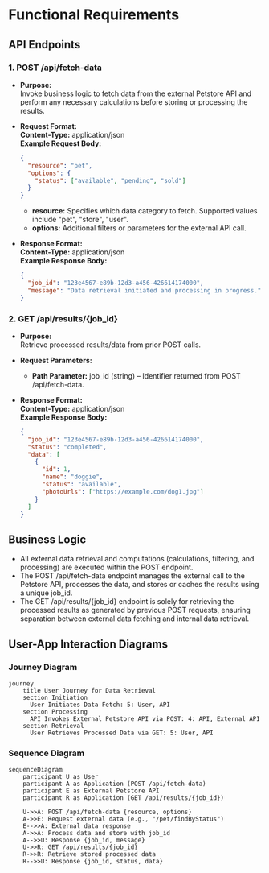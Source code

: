 # Functional Requirements

## API Endpoints

### 1. POST /api/fetch-data
- **Purpose:**  
  Invoke business logic to fetch data from the external Petstore API and perform any necessary calculations before storing or processing the results.

- **Request Format:**  
  **Content-Type:** application/json  
  **Example Request Body:**
  ```json
  {
    "resource": "pet", 
    "options": {
      "status": ["available", "pending", "sold"]
    }
  }
  ```
  - **resource:** Specifies which data category to fetch. Supported values include "pet", "store", "user".
  - **options:** Additional filters or parameters for the external API call.

- **Response Format:**  
  **Content-Type:** application/json  
  **Example Response Body:**
  ```json
  {
    "job_id": "123e4567-e89b-12d3-a456-426614174000",
    "message": "Data retrieval initiated and processing in progress."
  }
  ```

### 2. GET /api/results/{job_id}
- **Purpose:**  
  Retrieve processed results/data from prior POST calls.

- **Request Parameters:**  
  - **Path Parameter:** job_id (string) – Identifier returned from POST /api/fetch-data.

- **Response Format:**  
  **Content-Type:** application/json  
  **Example Response Body:**
  ```json
  {
    "job_id": "123e4567-e89b-12d3-a456-426614174000",
    "status": "completed",
    "data": [
      {
        "id": 1,
        "name": "doggie",
        "status": "available",
        "photoUrls": ["https://example.com/dog1.jpg"]
      }
    ]
  }
  ```

## Business Logic
- All external data retrieval and computations (calculations, filtering, and processing) are executed within the POST endpoint.
- The POST /api/fetch-data endpoint manages the external call to the Petstore API, processes the data, and stores or caches the results using a unique job_id.
- The GET /api/results/{job_id} endpoint is solely for retrieving the processed results as generated by previous POST requests, ensuring separation between external data fetching and internal data retrieval.

## User-App Interaction Diagrams

### Journey Diagram
```mermaid
journey
    title User Journey for Data Retrieval
    section Initiation
      User Initiates Data Fetch: 5: User, API
    section Processing
      API Invokes External Petstore API via POST: 4: API, External API
    section Retrieval
      User Retrieves Processed Data via GET: 5: User, API
```

### Sequence Diagram
```mermaid
sequenceDiagram
    participant U as User
    participant A as Application (POST /api/fetch-data)
    participant E as External Petstore API
    participant R as Application (GET /api/results/{job_id})
    
    U->>A: POST /api/fetch-data {resource, options}
    A->>E: Request external data (e.g., "/pet/findByStatus")
    E-->>A: External data response
    A->>A: Process data and store with job_id
    A-->>U: Response {job_id, message}
    U->>R: GET /api/results/{job_id}
    R->>R: Retrieve stored processed data
    R-->>U: Response {job_id, status, data}
```